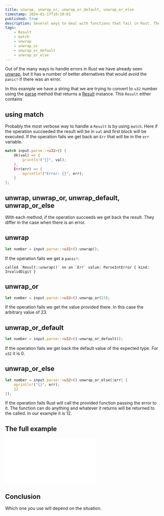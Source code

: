```yaml
---
title: unwrap, unwrap_or, unwrap_or_default, unwrap_or_else
timestamp: 2024-01-17T16:10:01
published: true
description: Several ways to deal with functions that fail in Rust. The alternatives of calling unwrap.
tags:
    - Result
    - match
    - unwrap
    - unwrap_or
    - unwrap_or_default
    - unwrap_or_else
---
```


Out of the many ways to handle errors in Rust we have already seen [unwrap](/unwrap), but it has a number of better alternatives that would avoid the
`panic!` if there was an error.


In this example we have a string that we are trying to convert to `u32` number using the [parse](https://doc.rust-lang.org/std/primitive.str.html#method.parse) method
that returns a [Result](https://doc.rust-lang.org/std/result/enum.Result.html) instance. This `Result` either contains


## using match

Probably the most verbose way to handle a `Result` is by using `match`. Here if the operation succeeded the result will be in `val` and first block will be executed.
If the operation fails we get back an `Err` that will be in the `err` variable.

```rust
match input.parse::<u32>() {
    Ok(val) => {
        println!("{}", val);
    },
    Err(err) => {
        eprintln!("Error: {}", err);
    }
};
```

## unwrap, unwrap_or, unwrap_default, unwrap_or_else

With each method, if the operation succeeds we get back the result. They differ in the case when there is an error.


## unwrap

```rust
let number = input.parse::<u32>().unwrap();
```

If the operation fails we get a `panic!`:

```
called `Result::unwrap()` on an `Err` value: ParseIntError { kind: InvalidDigit }
```

## unwrap_or


```rust
let number = input.parse::<u32>().unwrap_or(23);
```

If the operation fails we get the value provided there. In this case the arbitrary value of 23.


## unwrap_or_default

```rust
let number = input.parse::<u32>().unwrap_or_default();
```

If the operation fails we get back the default value of the expected type. For `u32` it is 0.

## unwrap_or_else

```rust
let number = input.parse::<u32>().unwrap_or_else(|err| {
    eprintln!("{}", err);
    12
});
```

If the operation fails Rust will call the provided function passing the error to it.
The function can do anything and whatever it returns will be returned to the called.
In our example it is 12.


## The full example


![](examples/unwrap-or/src/main.rs)

## Conclusion

Which one you use will depend on the situation.


